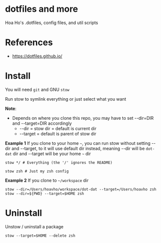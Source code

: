 # dotfiles and more
Hoa Ho's .dotfiles, config files, and util scripts

# References
- https://dotfiles.github.io/

# Install
You will need `git` and GNU `stow`

Run stow to symlink everything or just select what you want

**Note**:
- Depends on where you clone this repo, you may have to set --dir=DIR and --target=DIR accordingly
  - --dir = stow dir = default is current dir
  - --target = default is parent of stow dir

**Example 1**
If you clone to your home `~`, you can run stow without setting --dir and --target, to it will use default dir instead, meaning --dir will be `dot-dat` dir and --target will be your home `~` dir

```
stow */ # Everything (the '/' ignores the README)
```

```
stow zsh # Just my zsh config
```

**Example 2**
If you clone to `~/workspace` dir
```
stow --dir=/Users/hoavho/workspace/dot-dat --target=/Users/hoavho zsh
stow --dir=${PWD} --target=$HOME zsh
```

# Uninstall

Unstow / uninstall a package
```
stow --target=$HOME --delete zsh
```
